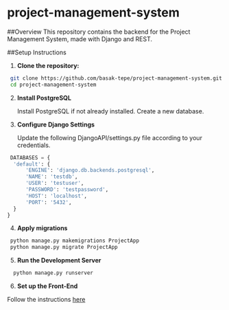 # project-management-system


##Overview
This repository contains the backend for the Project Management System, made with Django and REST.

##Setup Instructions

1. **Clone the repository:**
  ```bash
   git clone https://github.com/basak-tepe/project-management-system.git
   cd project-management-system
  ```

2. **Install PostgreSQL**

   Install PostgreSQL if not already installed. Create a new database.

3. **Configure Django Settings**

   Update the following DjangoAPI/settings.py file according to your credentials.

  ```python
   DATABASES = {
    'default': {
        'ENGINE': 'django.db.backends.postgresql',
        'NAME': 'testdb',
        'USER': 'testuser',
        'PASSWORD': 'testpassword',
        'HOST': 'localhost',
        'PORT': '5432',
    }
  }
 ```

4. **Apply migrations**
  ```bash
   python manage.py makemigrations ProjectApp
   python manage.py migrate ProjectApp
  ```

5. **Run the Development Server**
   
  ```bash
    python manage.py runserver
  ```

6. **Set up the Front-End**
   
  Follow the instructions [here](https://github.com/basak-tepe/project-management-ui/blob/main/README.md)
   
